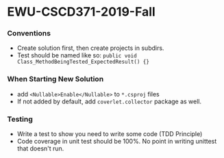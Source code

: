 # EWU-CSCD371-2019-Fall

### Conventions

- Create solution first, then create projects in subdirs.
- Test should be named like so: `public void Class_MethodBeingTested_ExpectedResult() {}`

### When Starting New Solution

- add `<Nullable>Enable</Nullable>` to `*.csproj` files
- If not added by default, add `coverlet.collector` package as well.

### Testing
- Write a test to show you need to write some code (TDD Principle)
- Code coverage in unit test should be 100%. No point in writing unittest that doesn't run.
